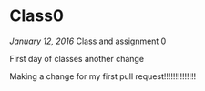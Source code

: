 # Class0
*January 12, 2016*
Class and assignment 0

First day of classes another change

Making a change for my first pull request!!!!!!!!!!!!!!